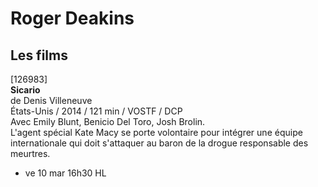 # Roger Deakins

## Les films

[126983]  
**Sicario**  
de Denis Villeneuve  
États-Unis / 2014 / 121 min / VOSTF / DCP  
Avec Emily Blunt, Benicio Del Toro, Josh Brolin.  
L'agent spécial Kate Macy se porte volontaire pour intégrer une équipe internationale qui doit s'attaquer au baron de la drogue responsable des meurtres.

- ve 10 mar 16h30 HL

